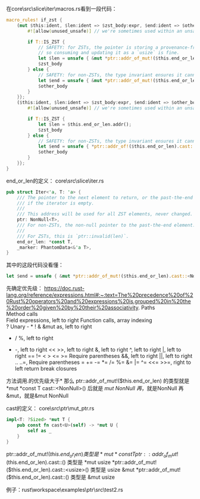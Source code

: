 在core\src\slice\iter\macros.rs看到一段代码：
```rust
macro_rules! if_zst {
    (mut $this:ident, $len:ident => $zst_body:expr, $end:ident => $other_body:expr,) => {{
        #![allow(unused_unsafe)] // we're sometimes used within an unsafe block

        if T::IS_ZST {
            // SAFETY: for ZSTs, the pointer is storing a provenance-free length,
            // so consuming and updating it as a `usize` is fine.
            let $len = unsafe { &mut *ptr::addr_of_mut!($this.end_or_len).cast::<usize>() };
            $zst_body
        } else {
            // SAFETY: for non-ZSTs, the type invariant ensures it cannot be null
            let $end = unsafe { &mut *ptr::addr_of_mut!($this.end_or_len).cast::<NonNull<T>>() };
            $other_body
        }
    }};
    ($this:ident, $len:ident => $zst_body:expr, $end:ident => $other_body:expr,) => {{
        #![allow(unused_unsafe)] // we're sometimes used within an unsafe block

        if T::IS_ZST {
            let $len = $this.end_or_len.addr();
            $zst_body
        } else {
            // SAFETY: for non-ZSTs, the type invariant ensures it cannot be null
            let $end = unsafe { *ptr::addr_of!($this.end_or_len).cast::<NonNull<T>>() };
            $other_body
        }
    }};
}
```

end_or_len的定义：
core\src\slice\iter.rs
```rust
pub struct Iter<'a, T: 'a> {
    /// The pointer to the next element to return, or the past-the-end location
    /// if the iterator is empty.
    ///
    /// This address will be used for all ZST elements, never changed.
    ptr: NonNull<T>,
    /// For non-ZSTs, the non-null pointer to the past-the-end element.
    ///
    /// For ZSTs, this is `ptr::invalid(len)`.
    end_or_len: *const T,
    _marker: PhantomData<&'a T>,
}
```

其中的这段代码没看懂：
```rust
let $end = unsafe { &mut *ptr::addr_of_mut!($this.end_or_len).cast::<NonNull<T>>() };
```

先确定优先级：
https://doc.rust-lang.org/reference/expressions.html#:~:text=The%20precedence%20of%20Rust%20operators%20and%20expressions%20is,grouped%20in%20the%20order%20given%20by%20their%20associativity.
Paths	
Method calls	
Field expressions, left to right
Function calls, array indexing	
?
Unary - * ! & &mut
as, left to right
* / %, left to right
+ -, left to right
<< >>, left to right
&, left to right
^, left to right
|, left to right
== != < > <= >=	Require parentheses
&&, left to right
||, left to right
.. ..=, Require parentheses
= += -= *= /= %=
&= |= ^= <<= >>=, right to left
return break closures

方法调用.的优先级大于*
那么 ptr::addr_of_mut!($this.end_or_len) 的类型就是 *mut *const T
cast::<NonNull<T>>() 后就是 *mut NonNull<T>
再*，就是NonNull<T>
再&mut，就是&mut NonNull<T>

cast的定义：
core\src\ptr\mut_ptr.rs
```rust
impl<T: ?Sized> *mut T {
    pub const fn cast<U>(self) -> *mut U {
        self as _
    }
}
```

ptr::addr_of_mut!($this.end_or_len) 类型是 *mut *const T
ptr::addr_of_mut!($this.end_or_len).cast::<usize>() 类型是 *mut usize
*ptr::addr_of_mut!($this.end_or_len).cast::<usize>() 类型是 usize
&mut *ptr::addr_of_mut!($this.end_or_len).cast::<usize>() 类型是 &mut usize

例子：rust\workspace\examples\ptr\src\test2.rs

